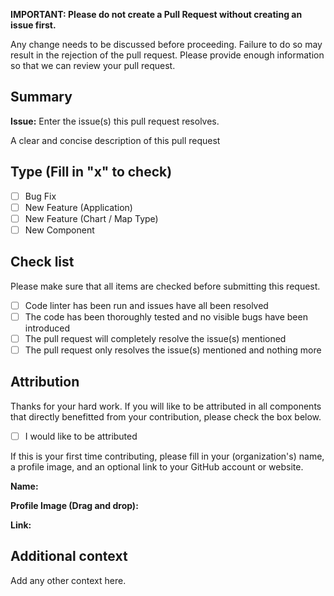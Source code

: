 **IMPORTANT: Please do not create a Pull Request without creating an issue first.**

Any change needs to be discussed before proceeding. Failure to do so may result in the rejection of the pull request. Please provide enough information so that we can review your pull request.

## Summary

**Issue:** Enter the issue(s) this pull request resolves.

A clear and concise description of this pull request

## Type (Fill in "x" to check)

-   [ ] Bug Fix
-   [ ] New Feature (Application)
-   [ ] New Feature (Chart / Map Type)
-   [ ] New Component

## Check list

Please make sure that all items are checked before submitting this request.

-   [ ] Code linter has been run and issues have all been resolved
-   [ ] The code has been thoroughly tested and no visible bugs have been introduced
-   [ ] The pull request will completely resolve the issue(s) mentioned
-   [ ] The pull request only resolves the issue(s) mentioned and nothing more

## Attribution

Thanks for your hard work. If you will like to be attributed in all components that directly benefitted from your contribution, please check the box below.

-   [ ] I would like to be attributed

If this is your first time contributing, please fill in your (organization's) name, a profile image, and an optional link to your GitHub account or website.

**Name:**

**Profile Image (Drag and drop):**

**Link:**

## Additional context

Add any other context here.
